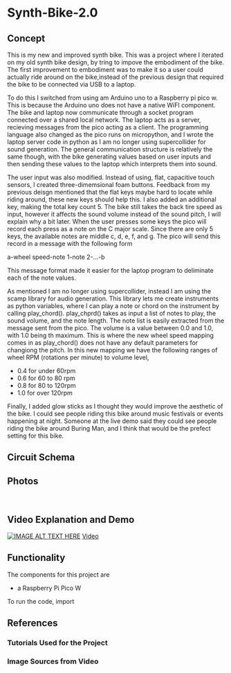 # Synth-Bike-2.0

## Concept
This is my new and improved synth bike. This was a project where I iterated on my old synth bike design, by tring to impove the embodiment of the bike. The first improvement to embodiment was to make it so a user could actually ride around on the bike,instead of the previous design that required the bike to be connected via USB to a laptop. 

To do this I switched from using am Arduino uno to a Raspberry pi pico w. This is because the Arduino uno does not have a native WiFI component. The bike and laptop now communicate through a socket program connected over a shared local network. The laptop acts as a server, recieving messages from the pico acting as a client. The programming language also changed as the pico runs on micropython, and I wrote the laptop server code in python as I am no longer using supercollider for sound generation. The general communication structure is relatively the same though, with the bike generating values based on user inputs and then sending these values to the laptop which interprets them into sound.

The user input was also modified. Instead of using, flat, capacitive touch sensors, I created three-dimemsional foam buttons. Feedback from my previous deisgn mentioned that the flat keys maybe hard to locate while riding around, these new keys should help this. I also added an additional key, making the total key count 5. The bike still takes the back tire speed as input, however it affects the sound volume instead of the sound pitch, I will explain why a bit later. When the user presses some keys the pico will record each press as a note on the C major scale. Since there are only 5 keys, the available notes are middle c, d, e, f, and g. The pico will send this record in a message with the following form

  a-wheel speed-note 1-note 2-...-b

This message format made it easier for the laptop program to deliminate each of the note values.

As mentioned I am no longer using supercollider, instead I am using the scamp library for audio generation. This library lets me create instruments as python variables, where I can play a note or chord on the instrument by calling play_chord(). play_chprd() takes as input a list of notes to play, the sound volume, and the note length. The note list is easily extracted from the message sent from the pico. The volume is a value between 0.0 and 1.0, with 1.0 being th maximum. This is where the new wheel speed mapping comes in as play_chord() does not have any default parameters for changiong the pitch. In this new mapping we have the following ranges of wheel RPM (rotations per minute) to volume level,
- 0.4 for under 60rpm
- 0.6 for 60 to 80 rpm
- 0.8 for 80 to 120rpm
- 1.0 for over 120rpm

Finally, I added glow sticks as I thought they would improve the aesthetic of the bike. I could see people riding this bike around music festivals or events happening at night. Someone at the live demo said they could see people riding the bike around Buring Man, and I think that would be the prefect setting for this bike.

## Circuit Schema

## Photos
<img src="./images/IMG_3854.jpg" alt="" />
<img src="./images/IMG_3857.jpg" alt="" />

<img src="./images/IMG_3880.jpg" alt="" />

<img src="./images/IMG_3881.jpg" alt="" />
<img src="./images/IMG_3882.jpg" alt="" />
<img src="./images/IMG_3883.jpg" alt="" />
<img src="./images/IMG_3887.jpg" alt="" />

## Video Explanation and Demo
[![IMAGE ALT TEXT HERE]()](https://youtu.be/bunlOOHyu5c)
[Video](https://youtu.be/bunlOOHyu5c)

## Functionality
The components for this project are
- a Raspberry Pi Pico W

To run the code, import 

## References
### Tutorials Used for the Project


### Image Sources from Video
